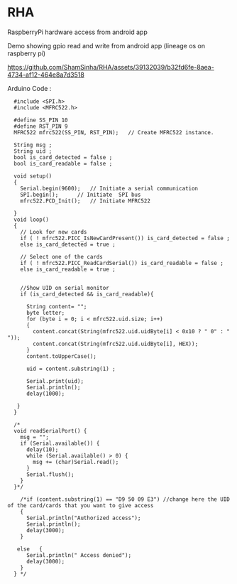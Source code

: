 # RHA
RaspberryPi hardware access from android app



Demo showing gpio read and write from android app (lineage os on raspberry pi)

https://github.com/ShamSinha/RHA/assets/39132039/b32fd6fe-8aea-4734-af12-464e8a7d3518




Arduino Code :

      #include <SPI.h>
      #include <MFRC522.h>

      #define SS_PIN 10
      #define RST_PIN 9
      MFRC522 mfrc522(SS_PIN, RST_PIN);   // Create MFRC522 instance.

      String msg ;
      String uid ;
      bool is_card_detected = false ;
      bool is_card_readable = false ;

      void setup() 
      {
        Serial.begin(9600);   // Initiate a serial communication
        SPI.begin();      // Initiate  SPI bus
        mfrc522.PCD_Init();   // Initiate MFRC522

      }
      void loop() 
      {
        // Look for new cards
        if ( ! mfrc522.PICC_IsNewCardPresent()) is_card_detected = false ;
        else is_card_detected = true ;

        // Select one of the cards
        if ( ! mfrc522.PICC_ReadCardSerial()) is_card_readable = false ;
        else is_card_readable = true ;


        //Show UID on serial monitor
        if (is_card_detected && is_card_readable){

          String content= "";
          byte letter;
          for (byte i = 0; i < mfrc522.uid.size; i++) 
          {
            content.concat(String(mfrc522.uid.uidByte[i] < 0x10 ? " 0" : " "));
            content.concat(String(mfrc522.uid.uidByte[i], HEX));
          }
          content.toUpperCase();

          uid = content.substring(1) ;

          Serial.print(uid);
          Serial.println();
          delay(1000);

       }
      }

      /*
      void readSerialPort() {
        msg = "";
        if (Serial.available()) {
          delay(10);
          while (Serial.available() > 0) {
            msg += (char)Serial.read();
          }
          Serial.flush();
        }
      }*/

        /*if (content.substring(1) == "D9 50 09 E3") //change here the UID of the card/cards that you want to give access
        {
          Serial.println("Authorized access");
          Serial.println();
          delay(3000);
        }

       else   {
          Serial.println(" Access denied");
          delay(3000);
        }
      } */

